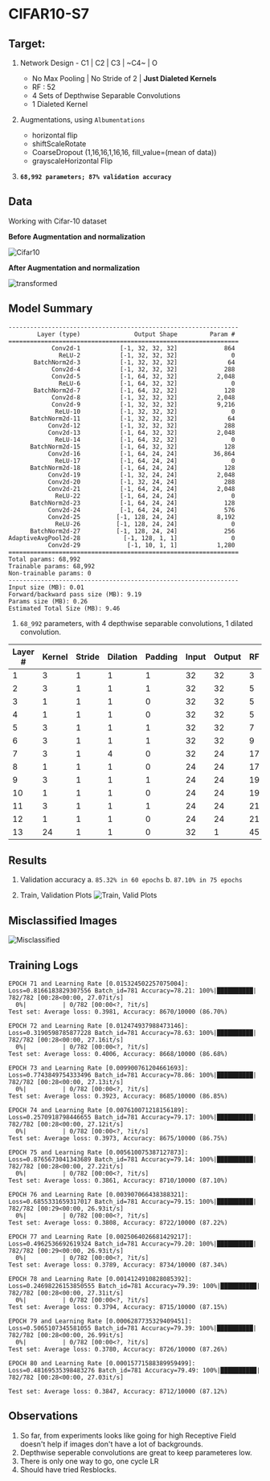 # CIFAR10-S7

## Target:
1. Network Design - 
    C1 | C2 | C3 | ~C4~ | O
    - No Max Pooling | No Stride of 2 | **Just Dialeted Kernels**
    - RF : 52
    - 4 Sets of Depthwise Separable Convolutions
    - 1 Dialeted Kernel

2. Augmentations, using `Albumentations`
    - horizontal flip
    - shiftScaleRotate
    - CoarseDropout (1,16,16,1,16,16, fill_value=(mean of data))
    - grayscaleHorizontal Flip 

3. **`68,992 parameters; 87% validation accuracy`**

## Data

Working with Cifar-10 dataset

**Before Augmentation and normalization**

![Cifar10](imgs/cifar10_images.png "Cifar10")

**After Augmentation and normalization**

![transformed](imgs/transformed.png "transformed")


## Model Summary

```
----------------------------------------------------------------
        Layer (type)               Output Shape         Param #
================================================================
            Conv2d-1           [-1, 32, 32, 32]             864
              ReLU-2           [-1, 32, 32, 32]               0
       BatchNorm2d-3           [-1, 32, 32, 32]              64
            Conv2d-4           [-1, 32, 32, 32]             288
            Conv2d-5           [-1, 64, 32, 32]           2,048
              ReLU-6           [-1, 64, 32, 32]               0
       BatchNorm2d-7           [-1, 64, 32, 32]             128
            Conv2d-8           [-1, 32, 32, 32]           2,048
            Conv2d-9           [-1, 32, 32, 32]           9,216
             ReLU-10           [-1, 32, 32, 32]               0
      BatchNorm2d-11           [-1, 32, 32, 32]              64
           Conv2d-12           [-1, 32, 32, 32]             288
           Conv2d-13           [-1, 64, 32, 32]           2,048
             ReLU-14           [-1, 64, 32, 32]               0
      BatchNorm2d-15           [-1, 64, 32, 32]             128
           Conv2d-16           [-1, 64, 24, 24]          36,864
             ReLU-17           [-1, 64, 24, 24]               0
      BatchNorm2d-18           [-1, 64, 24, 24]             128
           Conv2d-19           [-1, 32, 24, 24]           2,048
           Conv2d-20           [-1, 32, 24, 24]             288
           Conv2d-21           [-1, 64, 24, 24]           2,048
             ReLU-22           [-1, 64, 24, 24]               0
      BatchNorm2d-23           [-1, 64, 24, 24]             128
           Conv2d-24           [-1, 64, 24, 24]             576
           Conv2d-25          [-1, 128, 24, 24]           8,192
             ReLU-26          [-1, 128, 24, 24]               0
      BatchNorm2d-27          [-1, 128, 24, 24]             256
AdaptiveAvgPool2d-28            [-1, 128, 1, 1]               0
           Conv2d-29             [-1, 10, 1, 1]           1,280
================================================================
Total params: 68,992
Trainable params: 68,992
Non-trainable params: 0
----------------------------------------------------------------
Input size (MB): 0.01
Forward/backward pass size (MB): 9.19
Params size (MB): 0.26
Estimated Total Size (MB): 9.46
```
1.  `68_992` parameters, with 4 depthwise separable convolutions, 1 dilated convolution.

| Layer # | Kernel | Stride | Dilation | Padding | Input | Output | RF   |
| ------- | ------ | ------ | -------- | ------- | ----- | ------ | ---- |
| 1       | 3      | 1      | 1        | 1       | 32    | 32     | 3    |
| 2       | 3      | 1      | 1        | 1       | 32    | 32     | 5    |
| 3       | 1      | 1      | 1        | 0       | 32    | 32     | 5    |
| 4       | 1      | 1      | 1        | 0       | 32    | 32     | 5    |
| 5       | 3      | 1      | 1        | 1       | 32    | 32     | 7    |
| 6       | 3      | 1      | 1        | 1       | 32    | 32     | 9    |
| 7       | 3      | 1      | 4        | 0       | 32    | 24     | 17   |
| 8       | 1      | 1      | 1        | 0       | 24    | 24     | 17   |
| 9       | 3      | 1      | 1        | 1       | 24    | 24     | 19   |
| 10      | 1      | 1      | 1        | 0       | 24    | 24     | 19   |
| 11      | 3      | 1      | 1        | 1       | 24    | 24     | 21   |
| 12      | 1      | 1      | 1        | 0       | 24    | 24     | 21   |
| 13      | 24     | 1      | 1        | 0       | 32    | 1      | 45   |


## Results
1. Validation accuracy
    a.  `85.32% in 60 epochs`
    b.  `87.10% in 75 epochs`
    
2.  Train, Validation Plots
![Train, Valid Plots](imgs/train_validation_plots.png)

## Misclassified Images

![Misclassified](imgs/misclassified.png)

## Training Logs
```
EPOCH 71 and Learning Rate [0.015324502257075004]: 
Loss=0.8166183829307556 Batch_id=781 Accuracy=78.21: 100%|██████████| 782/782 [00:28<00:00, 27.07it/s]
  0%|          | 0/782 [00:00<?, ?it/s]
Test set: Average loss: 0.3981, Accuracy: 8670/10000 (86.70%)

EPOCH 72 and Learning Rate [0.012474937988473146]: 
Loss=0.3190598785877228 Batch_id=781 Accuracy=78.63: 100%|██████████| 782/782 [00:28<00:00, 27.16it/s]
  0%|          | 0/782 [00:00<?, ?it/s]
Test set: Average loss: 0.4006, Accuracy: 8668/10000 (86.68%)

EPOCH 73 and Learning Rate [0.009900761204661693]: 
Loss=0.7743849754333496 Batch_id=781 Accuracy=78.86: 100%|██████████| 782/782 [00:28<00:00, 27.13it/s]
  0%|          | 0/782 [00:00<?, ?it/s]
Test set: Average loss: 0.3923, Accuracy: 8685/10000 (86.85%)

EPOCH 74 and Learning Rate [0.007610071218156189]: 
Loss=0.2570918798446655 Batch_id=781 Accuracy=79.17: 100%|██████████| 782/782 [00:28<00:00, 27.12it/s]
  0%|          | 0/782 [00:00<?, ?it/s]
Test set: Average loss: 0.3973, Accuracy: 8675/10000 (86.75%)

EPOCH 75 and Learning Rate [0.005610075387127873]: 
Loss=0.8765673041343689 Batch_id=781 Accuracy=79.14: 100%|██████████| 782/782 [00:28<00:00, 27.22it/s]
  0%|          | 0/782 [00:00<?, ?it/s]
Test set: Average loss: 0.3861, Accuracy: 8710/10000 (87.10%)

EPOCH 76 and Learning Rate [0.003907066438388321]: 
Loss=0.6855331659317017 Batch_id=781 Accuracy=79.15: 100%|██████████| 782/782 [00:29<00:00, 26.93it/s]
  0%|          | 0/782 [00:00<?, ?it/s]
Test set: Average loss: 0.3808, Accuracy: 8722/10000 (87.22%)

EPOCH 77 and Learning Rate [0.0025064026681429217]: 
Loss=0.4962536692619324 Batch_id=781 Accuracy=79.20: 100%|██████████| 782/782 [00:29<00:00, 26.93it/s]
  0%|          | 0/782 [00:00<?, ?it/s]
Test set: Average loss: 0.3789, Accuracy: 8734/10000 (87.34%)

EPOCH 78 and Learning Rate [0.0014124910828085392]: 
Loss=0.24698226153850555 Batch_id=781 Accuracy=79.39: 100%|██████████| 782/782 [00:28<00:00, 27.31it/s]
  0%|          | 0/782 [00:00<?, ?it/s]
Test set: Average loss: 0.3794, Accuracy: 8715/10000 (87.15%)

EPOCH 79 and Learning Rate [0.0006287735329409451]: 
Loss=0.5065107345581055 Batch_id=781 Accuracy=79.39: 100%|██████████| 782/782 [00:28<00:00, 26.99it/s]
  0%|          | 0/782 [00:00<?, ?it/s]
Test set: Average loss: 0.3780, Accuracy: 8726/10000 (87.26%)

EPOCH 80 and Learning Rate [0.00015771588389959499]: 
Loss=0.48169535398483276 Batch_id=781 Accuracy=79.49: 100%|██████████| 782/782 [00:28<00:00, 27.03it/s]

Test set: Average loss: 0.3847, Accuracy: 8712/10000 (87.12%)
```

## Observations
1.  So far, from experiments looks like going for high Receptive Field doesn't help if images don't have a lot of backgrounds.
2.  Depthwise seperable convolutions are great to keep parameteres low.
3.  There is only one way to go, one cycle LR
4.  Should have tried Resblocks.
